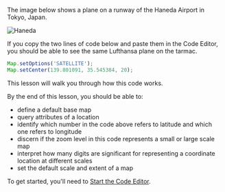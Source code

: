 The image below shows a plane on a runway of the Haneda Airport in Tokyo, Japan.

![Haneda][Haneda]

If you copy the two lines of code below and paste them in the Code Editor, you should be able to see the same Lufthansa plane on the tarmac.

```JavaScript
Map.setOptions('SATELLITE');
Map.setCenter(139.801091, 35.545384, 20);
```

This lesson will walk you through how this code works.  

By the end of this lesson, you should be able to:

- define a default base map
- query attributes of a location
- identify which number in the code above refers to latitude and which one refers to longitude
- discern if the zoom level in this code represents a small or large scale map
- interpret how many digits are significant for representing a coordinate location at different scales
- set the default scale and extent of a map

To get started, you'll need to [Start the Code Editor](../../getting-started/02-start-code-editor.md).

[Haneda]: ../images/haneda.png
